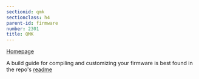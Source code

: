 ```yaml
---
sectionid: qmk
sectionclass: h4
parent-id: firmware
number: 2301
title: QMK
---
```

[Homepage](http://qmk.fm/keyboards/ergodox/)

A build guide for compiling and customizing your firmware is best found in the repo's [readme](https://github.com/jackhumbert/qmk_firmware)
